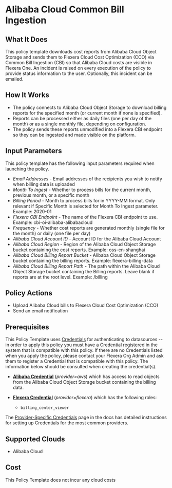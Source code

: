 # Alibaba Cloud Common Bill Ingestion

## What It Does

This policy template downloads cost reports from Alibaba Cloud Object Storage and sends them to Flexera Cloud Cost Optimization (CCO) via Common Bill Ingestion (CBI) so that Alibaba Cloud costs are visible in Flexera One. An incident is raised on every execution of the policy to provide status information to the user. Optionally, this incident can be emailed.

## How It Works

- The policy connects to Alibaba Cloud Object Storage to download billing reports for the specified month (or current month if none is specified).
- Reports can be processed either as daily files (one per day of the month) or as a single monthly file, depending on configuration.
- The policy sends these reports unmodified into a Flexera CBI endpoint so they can be ingested and made visible on the platform.

## Input Parameters

This policy template has the following input parameters required when launching the policy.

- *Email Addresses* - Email addresses of the recipients you wish to notify when billing data is uploaded
- *Month To Ingest* - Whether to process bills for the current month, previous month, or a specific month
- *Billing Period* - Month to process bills for in YYYY-MM format. Only relevant if Specific Month is selected for Month To Ingest parameter. Example: 2020-01
- *Flexera CBI Endpoint* - The name of the Flexera CBI endpoint to use. Example: cbi-oi-alibaba-alibabacloud
- *Frequency* - Whether cost reports are generated monthly (single file for the month) or daily (one file per day)
- *Alibaba Cloud Account ID* - Account ID for the Alibaba Cloud Account
- *Alibaba Cloud Region* - Region of the Alibaba Cloud Object Storage bucket containing the cost reports. Example: oss-cn-shanghai
- *Alibaba Cloud Billing Report Bucket* - Alibaba Cloud Object Storage bucket containing the billing reports. Example: flexera-billing-data
- *Alibaba Cloud Billing Report Path* - The path within the Alibaba Cloud Object Storage bucket containing the Billing reports. Leave blank if reports are at the root level. Example: /billing

## Policy Actions

- Upload Alibaba Cloud bills to Flexera Cloud Cost Optimization (CCO)
- Send an email notification

## Prerequisites

This Policy Template uses [Credentials](https://docs.flexera.com/flexera/EN/Automation/ManagingCredentialsExternal.htm) for authenticating to datasources -- in order to apply this policy you must have a Credential registered in the system that is compatible with this policy. If there are no Credentials listed when you apply the policy, please contact your Flexera Org Admin and ask them to register a Credential that is compatible with this policy. The information below should be consulted when creating the credential(s).

- [**Alibaba Credential**](https://docs.flexera.com/flexera/EN/Automation/ProviderCredentials.htm#automationadmin_1982464505_1121575) (*provider=aws*) which has access to read objects from the Alibaba Cloud Object Storage bucket containing the billing data.

- [**Flexera Credential**](https://docs.flexera.com/flexera/EN/Automation/ProviderCredentials.htm) (*provider=flexera*) which has the following roles:
  - `billing_center_viewer`

The [Provider-Specific Credentials](https://docs.flexera.com/flexera/EN/Automation/ProviderCredentials.htm) page in the docs has detailed instructions for setting up Credentials for the most common providers.

## Supported Clouds

- Alibaba Cloud

## Cost

This Policy Template does not incur any cloud costs
